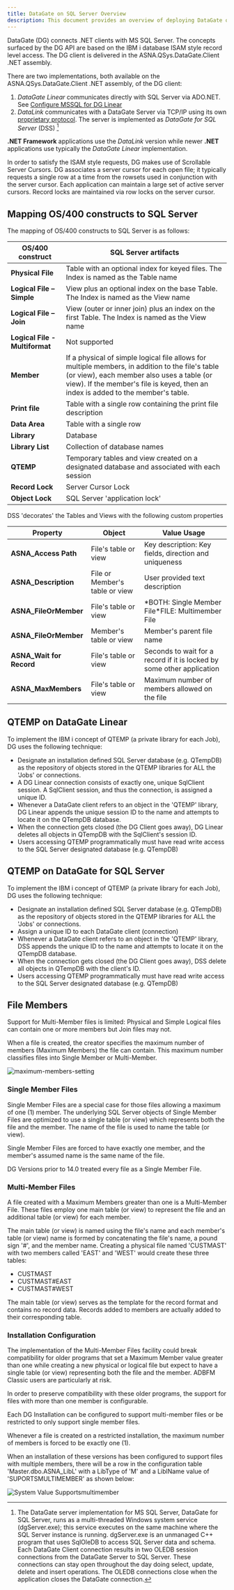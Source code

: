 ```yaml
---
title: DataGate on SQL Server Overview
description: This document provides an overview of deploying DataGate on SQL Server, including prerequisites, installation steps, and initial configuration to integrate DataGate with SQL Server environments.
---
```


DataGate (DG) connects .NET clients with MS SQL Server.  The concepts surfaced by the DG API are based on the IBM i database ISAM style record level access. The DG client is delivered in the ASNA.QSys.DataGate.Client .NET assembly. 

There are two implementations, both available on the ASNA.QSys.DataGate.Client .NET assembly, of the DG client:
1. _DataGate Linear_ communicates directly with SQL Server via ADO.NET. See [Configure MSSQL for DG Linear](configure-mssql-for-dglinear.html)
2. _DataLink_ communicates with a DataGate Server via TCP/IP using its own [proprietary protocol](/manuals/datagate/programmers-guide/datagate-rpc-protocol.html). The server is implemented as _DataGate for SQL Server_ (DSS) [^1]

**.NET Framework** applications use the _DataLink_ version while newer **.NET** applications use typically the _DataGate Linear_ implementation.

In order to satisfy the ISAM style requests, DG makes use of Scrollable Server Cursors. DG associates a server cursor for each open file; it typically requests a single row at a time from the rowsets used in conjunction with the server cursor.  Each application can maintain a large set of active server cursors.  Record locks are maintained via row locks on the server cursor.

## Mapping OS/400 constructs to SQL Server
The mapping of OS/400 constructs to SQL Server is as follows:

| **OS/400 construct** | **SQL Server artifacts** |
| --- | --- |
| **Physical File** | Table with an optional index for keyed files. The Index is named as the Table name |
| **Logical File – Simple** | View plus an optional index on the base Table. The Index is named as the View name |
| **Logical File – Join** | View (outer or inner join) plus an index on the first Table. The Index is named as the View name |
| **Logical File - Multiformat** | Not supported |
| **Member** | If a physical of simple logical file allows for multiple members, in addition to the file's table (or view), each member also uses a table (or view). If the member's file is keyed, then an index is added to the member's table. |
| **Print file** | Table with a single row containing the print file description |
| **Data Area** | Table with a single row |
| **Library** | Database |
| **Library List** | Collection of database names |
| **QTEMP** | Temporary tables and view created on a designated database and associated with each session |
| **Record Lock** | Server Cursor Lock |
| **Object Lock** | SQL Server 'application lock' |

DSS 'decorates' the Tables and Views with the following custom properties

| **Property** | **Object** | **Value Usage** |
| --- | --- | --- |
| **ASNA_Access Path** | File's table or view | Key description: Key fields, direction and uniqueness |
| **ASNA_Description** | File or Member's table or view | User provided text description |
| **ASNA_FileOrMember** | File's table or view | \*BOTH: Single Member File\*FILE: Multimember File |
| **ASNA_FileOrMember** | Member's table or view | Member's parent file name |
| **ASNA_Wait for Record** | File's table or view | Seconds to wait for a record if it is locked by some other application |
| **ASNA_MaxMembers** | File's table or view | Maximum number of members allowed on the file |

## QTEMP on DataGate Linear
To implement the IBM i concept of QTEMP (a private library for each Job), DG uses the following technique:
- Designate an installation defined SQL Server database (e.g. QTempDB) as the repository of objects stored in the QTEMP libraries for ALL the 'Jobs' or connections.
- A DG Linear connection consists of exactly one, unique SqlClient session.  A SqlClient session, and thus the connection, is assigned a unique ID.
- Whenever a DataGate client refers to an object in the 'QTEMP' library, DG Linear appends the unique session ID to the name and attempts to locate it on the QTempDB database.
- When the connection gets closed (the DG Client goes away), DG Linear deletes all objects in QTempDB with the SqlClient's session ID.
- Users accessing QTEMP programmatically must have read write access to the SQL Server designated database (e.g. QTempDB)

## QTEMP on DataGate for SQL Server

To implement the IBM i concept of QTEMP (a private library for each Job), DG uses the following technique:

- Designate an installation defined SQL Server database (e.g. QTempDB) as the repository of objects stored in the QTEMP libraries for ALL the 'Jobs' or connections.
- Assign a unique ID to each DataGate client (connection)
- Whenever a DataGate client refers to an object in the 'QTEMP' library, DSS appends the unique ID to the name and attempts to locate it on the QTempDB database.
- When the connection gets closed (the DG Client goes away), DSS delete all objects in QTempDB with the client's ID.
- Users accessing QTEMP programmatically must have read write access to the SQL Server designated database (e.g. QTempDB)

## File Members
Support for Multi-Member files is limited: Physical and Simple Logical files can contain one or more members but Join files may not.

When a file is created, the creator specifies the maximum number of members (Maximum Members) the file can contain. This maximum number classifies files into Single Member or Multi-Member.

![maximum-members-setting](images/maximum-members-setting.jpg)

### Single Member Files

Single Member Files are a special case for those files allowing a maximum of one (1) member. The underlying SQL Server objects of Single Member Files are optimized to use a single table (or view) which represents both the file and the member. The name of the file is used to name the table (or view).

Single Member Files are forced to have exactly one member, and the member's assumed name is the same name of the file.

DG Versions prior to 14.0 treated every file as a Single Member File.

### Multi-Member Files

A file created with a Maximum Members greater than one is a Multi-Member File. These files employ one main table (or view) to represent the file and an additional table (or view) for each member.

The main table (or view) is named using the file's name and each member's table (or view) name is formed by concatenating the file's name, a pound sign '#', and the member name. Creating a physical file named 'CUSTMAST' with two members called 'EAST' and 'WEST' would create these three tables:

- CUSTMAST
- CUSTMAST#EAST
- CUSTMAST#WEST

The main table (or view) serves as the template for the record format and contains no record data. Records added to members are actually added to their corresponding table.

### Installation Configuration

The implementation of the Multi-Member Files facility could break compatibility for older programs that set a Maximum Member value greater than one while creating a new physical or logical file but expect to have a single table (or view) representing both the file and the member. ADBFM Classic users are particularly at risk.

In order to preserve compatibility with these older programs, the support for files with more than one member is configurable.

Each DG Installation can be configured to support multi-member files or be restricted to only support single member files.

Whenever a file is created on a restricted installation, the maximum number of members is forced to be exactly one (1).

When an installation of these versions has been configured to support files with multiple members, there will be a row in the configuration table 'Master.dbo.ASNA\_LibL' with a LibType of 'M' and a LiblName value of 'SUPORTSMULTIMEMBER' as shown below:

![System Value Supportsmultimember](images/system-value-supportsmultimember.jpg)

[^1]: The DataGate server implementation for MS SQL Server, DataGate for SQL Server, runs as a multi-threaded Windows system service (dgServer.exe); this service executes on the same machine where the SQL Server instance is running.  dgServer.exe is an unmanaged C++ program that uses SqlOleDB to access SQL Server data and schema. Each DataGate Client connection results in two OLEDB session connections from the DataGate Server to SQL Server. These connections can stay open throughout the day doing select, update, delete and insert operations. The OLEDB connections close when the application closes the DataGate connection.
